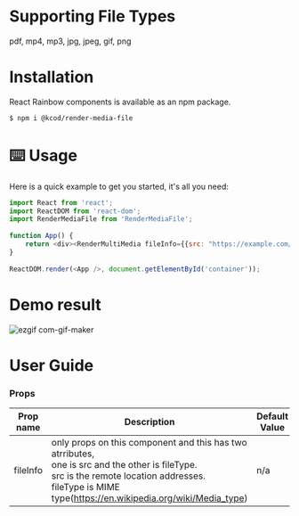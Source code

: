# Supporting File Types
pdf, mp4, mp3, jpg, jpeg, gif, png

# Installation
React Rainbow components is available as an npm package.

```bash
$ npm i @kcod/render-media-file
```

# ⌨️ Usage
Here is a quick example to get you started, it's all you need:

```js
import React from 'react';
import ReactDOM from 'react-dom';
import RenderMediaFile from 'RenderMediaFile';
 
function App() {
    return <div><RenderMultiMedia fileInfo={{src: "https://example.com/sample.pdf", fileType: "application/pdf"}} /></div>;
}
 
ReactDOM.render(<App />, document.getElementById('container'));
```

# Demo result
![ezgif com-gif-maker](https://user-images.githubusercontent.com/24896007/69593100-8a710900-103b-11ea-8f89-12feea8bec3a.gif)


# User Guide
### Props
|Prop name | Description| Default Value | Example Values |
|----------|------------|---------------|----------------|
|fileInfo  | only props on this component and this has two atrributes, <br>one is src and the other is fileType. <br>src is the remote location addresses. <br>fileType is MIME type(https://en.wikipedia.org/wiki/Media_type) | n/a | <ul><li>fileInfo={{src:`"http://example.com/sample.jpg"`, fileType:`"image/png"`}}</li><li> |